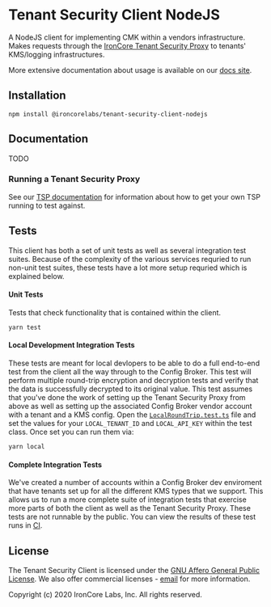 # Tenant Security Client NodeJS

A NodeJS client for implementing CMK within a vendors infrastructure. Makes requests through the [IronCore Tenant Security Proxy](https://gcr.io/ironcore-images/tenant-security-proxy) to tenants' KMS/logging infrastructures.

More extensive documentation about usage is available on our [docs site](https://ironcorelabs.com/docs/customer-managed-keys/tenant-security-client/overview).

## Installation

```
npm install @ironcorelabs/tenant-security-client-nodejs
```

## Documentation

TODO

### Running a Tenant Security Proxy

See our [TSP documentation](https://ironcorelabs.com/docs/customer-managed-keys/tenant-security-proxy/overview) for information about how to get your own TSP running to test against.

## Tests

This client has both a set of unit tests as well as several integration test suites. Because of the complexity of the various services requried to run non-unit test suites, these tests have a lot more setup requried which is explained below.

#### Unit Tests

Tests that check functionality that is contained within the client.

```
yarn test
```

#### Local Development Integration Tests

These tests are meant for local devlopers to be able to do a full end-to-end test from the client all the way through to the Config Broker. This test will perform multiple round-trip encryption and decryption tests and verify that the data is successfully decrypted to its original value. This test assumes that you've done the work of setting up the Tenant Security Proxy from above as well as setting up the associated Config Broker vendor account with a tenant and a KMS config. Open the [`LocalRoundTrip.test.ts`](src/tests/LocalRoundTrip.test.ts) file and set the values for your `LOCAL_TENANT_ID` and `LOCAL_API_KEY` within the test class. Once
set you can run them via:

```
yarn local
```

#### Complete Integration Tests

We've created a number of accounts within a Config Broker dev enviroment that have tenants set up for all the different KMS types that we support. This allows us to run a more complete suite of integration tests that exercise more parts of both the client as well as the Tenant Security Proxy. These tests are not runnable by the public. You can view the results of these test runs in [CI](https://github.com/IronCoreLabs/tenant-security-client-nodejs/actions).

## License

The Tenant Security Client is licensed under the [GNU Affero General Public License](https://github.com/IronCoreLabs/ironoxide/blob/master/LICENSE). We also offer commercial licenses - [email](mailto:info@ironcorelabs.com) for more information.

Copyright (c) 2020 IronCore Labs, Inc. All rights reserved.
